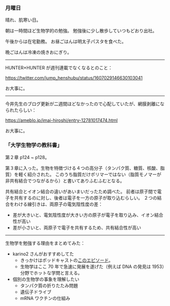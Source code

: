 ### 月曜日

晴れ、肌寒い日。

朝は一時間ほど生物学的の勉強。
勉強後に少し散歩していつもどおり出社。

午後からは在宅勤務。
お昼ごはんは明太子パスタを食べた。

晩ごはんは冷凍の焼きおにぎり。

---

HUNTER×HUNTER が週刊連載でなくなるとのこと：

https://twitter.com/jump_henshubu/status/1607029146630103041

お大事に。

---

今井先生のブログ更新が二週間ほどなかったので心配していたが、網膜剥離になられたらしい：

https://ameblo.jp/imai-hiroshi/entry-12781017474.html

お大事に。

### 「大学生物学の教科書」

第２章 p124 ~ p128。

第３章に入った。生物を特徴づける４つの高分子（タンパク質、糖質、核酸、脂質）を軽く紹介された。
このうち脂質だけポリマーではない（脂質モノマーが非共有結合でつながるから）と書いてありふむふむとなる。

共有結合とイオン結合の違いがあいまいだったため調べた。
前者は原子間で電子を共有するのに対し、後者は電子を一方の原子が取り込むらしい。
２つの結合をわける線引きは、両原子の電気陰性度の差：

- 差が大きいと、電気陰性度が大きい方の原子が電子を取り込み、イオン結合性が高い
- 差が小さいと、両原子で電子を共有するため、共有結合性が高い

---

生物学を勉強する理由をまとめてみた：

* karino2 さんがおすすめしてた
    * きっかけはポッドキャストの[このエピソード](https://anchor.fm/karino2/episodes/172-e1c7uej)。
    * 生物学はここ 70 年で急速に発展を遂げた（例えば DNA の発見は 1953）分野でホットな学問と言える。
* 個別の生物学の事象を理解したい
    * タンパク質の折りたたみ問題
    * 遺伝子ドライブ
    * mRNA ワクチンの仕組み